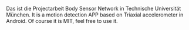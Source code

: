 Das ist die Projectarbeit Body Sensor Network in Technische Universität München. 
It is a motion detection APP based on Triaxial accelerometer in Android.
Of course it is MIT, feel free to use it.
